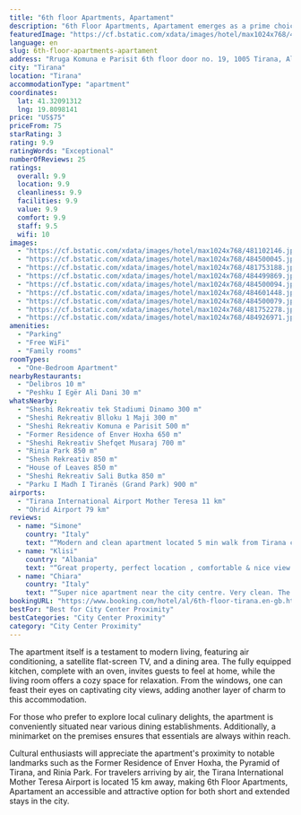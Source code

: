 ```yaml
---
title: "6th floor Apartments, Apartament"
description: "6th Floor Apartments, Apartament emerges as a prime choice for travelers seeking a blend of comfort and convenience in the heart of the city."
featuredImage: "https://cf.bstatic.com/xdata/images/hotel/max1024x768/481102146.jpg?k=f9a8857f32d3920516c818a3fe90d5fa3f49b3efbe87ff303d47e7396e5430f0&o=&hp=1"
language: en
slug: 6th-floor-apartments-apartament
address: "Rruga Komuna e Parisit 6th floor door no. 19, 1005 Tirana, Albania"
city: "Tirana"
location: "Tirana"
accommodationType: "apartment"
coordinates:
  lat: 41.32091312
  lng: 19.8098141
price: "US$75"
priceFrom: 75
starRating: 3
rating: 9.9
ratingWords: "Exceptional"
numberOfReviews: 25
ratings:
  overall: 9.9
  location: 9.9
  cleanliness: 9.9
  facilities: 9.9
  value: 9.9
  comfort: 9.9
  staff: 9.5
  wifi: 10
images:
  - "https://cf.bstatic.com/xdata/images/hotel/max1024x768/481102146.jpg?k=f9a8857f32d3920516c818a3fe90d5fa3f49b3efbe87ff303d47e7396e5430f0&o=&hp=1"
  - "https://cf.bstatic.com/xdata/images/hotel/max1024x768/484500045.jpg?k=a1705c9b17c7fde9785034d93a45a71e602b301d42f8681ce151956876af1b5e&o=&hp=1"
  - "https://cf.bstatic.com/xdata/images/hotel/max1024x768/481753188.jpg?k=1da2982acef15cb196a98374a5f29e7ffa7144b1f617fdf121fbb9cc9b8b1677&o=&hp=1"
  - "https://cf.bstatic.com/xdata/images/hotel/max1024x768/484499869.jpg?k=48e10969312b9e813dbefee1bf0d76c2baa32658690c0d80281e75e8604e2c6a&o=&hp=1"
  - "https://cf.bstatic.com/xdata/images/hotel/max1024x768/484500094.jpg?k=2808929c7fd4fa0cbac11251d723ddc62f3b5c18580fb18f0e6da8554a57a7dd&o=&hp=1"
  - "https://cf.bstatic.com/xdata/images/hotel/max1024x768/484601448.jpg?k=9298b6f1bbdaae15b7e7f35bd5cd714b261336c16bd25f5f62e25d4b15361d83&o=&hp=1"
  - "https://cf.bstatic.com/xdata/images/hotel/max1024x768/484500079.jpg?k=a5397c1c979df331c275618aa75086c3bbd5d014fafc13dbf6aecf594bdd92d8&o=&hp=1"
  - "https://cf.bstatic.com/xdata/images/hotel/max1024x768/481752278.jpg?k=4a6516d39b7646a04a5b23f1f3d509b48716873dadcd1c74c9ab69a205811c15&o=&hp=1"
  - "https://cf.bstatic.com/xdata/images/hotel/max1024x768/484926971.jpg?k=d51bb66af2abd8b0b441d35e65d753a436bd1e80a2e2e7d70f682a6634370e59&o=&hp=1"
amenities:
  - "Parking"
  - "Free WiFi"
  - "Family rooms"
roomTypes:
  - "One-Bedroom Apartment"
nearbyRestaurants:
  - "Delibros 10 m"
  - "Peshku I Egër Ali Dani 30 m"
whatsNearby:
  - "Sheshi Rekreativ tek Stadiumi Dinamo 300 m"
  - "Sheshi Rekreativ Blloku 1 Maji 300 m"
  - "Sheshi Rekreativ Komuna e Parisit 500 m"
  - "Former Residence of Enver Hoxha 650 m"
  - "Sheshi Rekreativ Shefqet Musaraj 700 m"
  - "Rinia Park 850 m"
  - "Shesh Rekreativ 850 m"
  - "House of Leaves 850 m"
  - "Sheshi Rekreativ Sali Butka 850 m"
  - "Parku I Madh I Tiranës (Grand Park) 900 m"
airports:
  - "Tirana International Airport Mother Teresa 11 km"
  - "Ohrid Airport 79 km"
reviews:
  - name: "Simone"
    country: "Italy"
    text: "“Modern and clean apartment located 5 min walk from Tirana center. Spacious bathroom, kitchen equipped with everything you need, TV and comfortable sofa. Comfortable and bright bedroom. Possibility of self check-out. Donald is a nice guy and easily...”"
  - name: "Klisi"
    country: "Albania"
    text: "“Great property, perfect location , comfortable & nice view from the balcony 👌🏻”"
  - name: "Chiara"
    country: "Italy"
    text: "“Super nice apartment near the city centre. Very clean. The host is very kind. Everything was perfect!!”"
bookingURL: "https://www.booking.com/hotel/al/6th-floor-tirana.en-gb.html?aid=8035640"
bestFor: "Best for City Center Proximity"
bestCategories: "City Center Proximity"
category: "City Center Proximity"
---
```


The apartment itself is a testament to modern living, featuring air conditioning, a satellite flat-screen TV, and a dining area. The fully equipped kitchen, complete with an oven, invites guests to feel at home, while the living room offers a cozy space for relaxation. From the windows, one can feast their eyes on captivating city views, adding another layer of charm to this accommodation.

For those who prefer to explore local culinary delights, the apartment is conveniently situated near various dining establishments. Additionally, a minimarket on the premises ensures that essentials are always within reach.

Cultural enthusiasts will appreciate the apartment's proximity to notable landmarks such as the Former Residence of Enver Hoxha, the Pyramid of Tirana, and Rinia Park. For travelers arriving by air, the Tirana International Mother Teresa Airport is located 15 km away, making 6th Floor Apartments, Apartament an accessible and attractive option for both short and extended stays in the city.